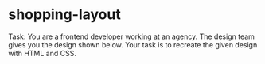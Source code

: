 # shopping-layout
Task: You are a frontend developer working at an agency. The design team gives you the design shown below. Your task is to recreate the given design with HTML and CSS.
